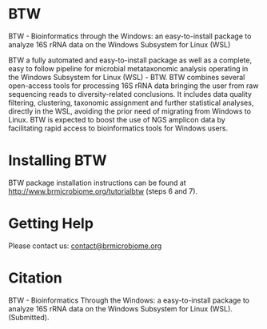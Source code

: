 # BTW
BTW - Bioinformatics through the Windows: an easy-to-install package to analyze 16S rRNA data on the Windows Subsystem for Linux (WSL)

BTW a fully automated and easy-to-install package as well as a complete, easy to follow pipeline for microbial metataxonomic analysis operating in the Windows Subsystem for Linux (WSL) - BTW. BTW combines several open-access tools for processing 16S rRNA data bringing the user from raw sequencing reads to diversity-related conclusions. It includes data quality filtering, clustering, taxonomic assignment and further statistical analyses, directly in the WSL, avoiding the prior need of migrating from Windows to Linux. BTW is expected to boost the use of NGS amplicon data by facilitating rapid access to bioinformatics tools for Windows users. 

# Installing BTW
BTW package installation instructions can be found at http://www.brmicrobiome.org/tutorialbtw (steps 6 and 7).

# Getting Help

Please contact us: contact@brmicrobiome.org

# Citation

BTW - Bioinformatics Through the Windows: a easy-to-install package to analyze 16S rRNA data on the Windows Subsystem for Linux (WSL). (Submitted).
